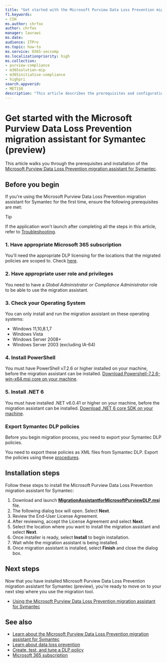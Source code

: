 ```yaml
---
title: "Get started with the Microsoft Purview Data Loss Prevention migration assistant for Symantec"
f1.keywords:
- CSH
ms.author: chrfox
author: chrfox
manager: laurawi
ms.date:
audience: ITPro
ms.topic: how-to
ms.service: O365-seccomp
ms.localizationpriority: high
ms.collection: 
- purview-compliance
- m365solution-mip
- m365initiative-compliance
- highpri
search.appverid: 
- MET150
description: "This article describes the prerequisites and configuration of the Microsoft Purview Data Loss Prevention migration assistant for Symantec."
---
```


# Get started with the Microsoft Purview Data Loss Prevention migration assistant for Symantec (preview)

This article walks you through the prerequisites and installation of the [Microsoft Purview Data Loss Prevention migration assistant for Symantec](dlp-migration-assistant-for-symantec-learn.md).

## Before you begin

If you're using the Microsoft Purview Data Loss Prevention migration assistant for Symantec for the first time, ensure the following prerequisites are met:

> [!TIP]
> If the application won't launch after completing all the steps in this article, refer to [Troubleshooting](dlp-migration-assistant-for-symantec-use.md#troubleshooting).

### 1. Have appropriate Microsoft 365 subscription

You'll need the appropriate DLP licensing for the locations that the migrated policies are scoped to. Check [here](/office365/servicedescriptions/microsoft-365-service-descriptions/microsoft-365-tenantlevel-services-licensing-guidance/microsoft-365-security-compliance-licensing-guidance#microsoft-purview-data-loss-prevention-endpoint-data-loss-protection-dlp).

### 2. Have appropriate user role and privileges

You need to have a *Global Administrator or Compliance Administrator* role to be able to use the migration assistant.

### 3. Check your Operating System

You can only install and run the migration assistant on these operating systems:

- Windows 11,10,8.1,7
- Windows Vista
- Windows Server 2008+
- Windows Server 2003 (excluding IA-64)

### 4. Install PowerShell

You must have PowerShell v7.2.6 or higher installed on your machine, before the migration assistant can be installed. [Download Powershell-7.2.6-win-x64.msi core on your machine](https://github.com/PowerShell/PowerShell/releases/download/v7.2.6/PowerShell-7.2.6-win-x64.msi).

### 5. Install .NET 6

You must have installed .NET v6.0.41 or higher on your machine, before the migration assistant can be installed. [Download .NET 6 core SDK on your machine](https://dotnet.microsoft.com/download/dotnet/thank-you/sdk-6.0.401-windows-x64-installer).

### Export Symantec DLP policies

Before you begin migration process, you need to export your Symantec DLP policies.

You need to export these policies as XML files from Symantec DLP. Export the policies using these [procedures](https://help.symantec.com/cs/DLP15.1/DLP/v28354460_v125428396/Policy-template-import-and-export).

## Installation steps

Follow these steps to install the Microsoft Purview Data Loss Prevention migration assistant for Symantec:

1. Download and launch **[MigrationAssistantforMicrosoftPurviewDLP.msi]( https://aka.ms/DLPMigrationAssistant)** file.
2. The following dialog box will open. Select **Next**.
3. Review the End-User License Agreement.
4. After reviewing, accept the License Agreement and select **Next**.
5. Select the location where you want to install the migration assistant and select **Next**.
6. Once installer is ready, select **Install** to begin installation.
7. Wait while the migration assistant is being installed.
8. Once migration assistant is installed, select **Finish** and close the dialog box.

## Next steps

Now that you have installed Microsoft Purview Data Loss Prevention migration assistant for Symantec (preview), you're ready to move on to your next step where you use the migration tool.

- [Using the Microsoft Purview Data Loss Prevention migration assistant for Symantec](dlp-migration-assistant-for-symantec-use.md)

## See also

- [Learn about the Microsoft Purview Data Loss Prevention migration assistant for Symantec](dlp-migration-assistant-for-symantec-learn.md)
- [Learn about data loss prevention](dlp-learn-about-dlp.md)
- [Create, test, and tune a DLP policy](create-test-tune-dlp-policy.md)
- [Microsoft 365 subscription](https://www.microsoft.com/microsoft-365/compare-microsoft-365-enterprise-plans?rtc=1)
